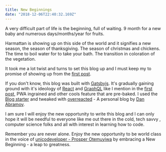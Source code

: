 ```yaml
---
title: New Beginnings
date: "2018-12-06T22:40:32.169Z"
---
```

A very difficult part of life is the beginning, full of waiting. 9 month for a new baby and numerous days/months/year for fruits.

Harmattan is showing up on this side of the world and it signifies a new season, the season of thanksgiving. The season of christmas and chickens. The time to boil water for to take your bath. The transition in coloration of the vegetation.

It took me a lot twist and turns to set this blog up and I must keep my to promise of showing up from the [first post](https://oluwasetemi.github.io/hello-word).

If you don't know, this blog was built with [Gatsbyjs](https://gatsbyjs.org). It's gradually gaining ground with it's ideology of [React](https://reactjs.org) and [GraphQL](https://graphql.org) like I mention in the [first post](https://oluwasetemi.github.io/hello-world), PWA ingrained and other cools feature that are pre-baked. I used the [Blog starter](https://github.com/gatsbyjs/gatsby-starter-blog) and tweaked with [overreacted](https://overreacted.io/) - A personal blog by [Dan Abramov](https://mobile.twitter.com/dan_abramov).

I am sure I will enjoy the new opportunity to write this blog and I can only hope it will be needful to everyone like me out there in the cold, tech savvy , computer science folks and all with interest in learning how to code.

Remember you are never alone. Enjoy the new opportunity to be world class in the voice of [unicodeveloper - Prosper Otemuyiwa](https://mobile.twitter.com/unicodeveloper) by embracing a New Beginning - a leap to greatness.